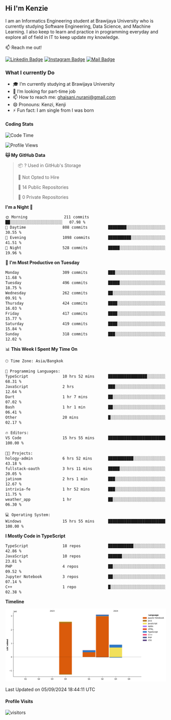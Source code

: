 ## Hi I'm Kenzie


I am an Informatics Engineering student at Brawijaya University who is currently studying Software Engineering, Data Science, and Machine Learning. I also keep to learn and practice in programming everyday and explore all of field in IT to keep update my knowledge.

:mailbox: Reach me out!

[![Linkedin Badge](https://img.shields.io/badge/-Kenzie_Taqiyassar-0e76a8?style=flat&labelColor=0e76a8&logo=linkedin&logoColor=white)](https://www.linkedin.com/in/kenzie-taqiyassar-37458b1aa/) 
[![Instagram Badge](https://img.shields.io/badge/-@__kenziehh_-e84393?style=flat&labelColor=e84393&logo=instagram&logoColor=white)](https://www.instagram.com/_kenziehh/) 
[![Mail Badge](https://img.shields.io/badge/-ghaisani.nurani-c0392b?style=flat&labelColor=c0392b&logo=gmail&logoColor=white)](mailto:ghaisani.nurani@gmail.com)

### What I currently Do

- 🎓 I’m currently studying at Brawijaya University
- 💼 I’m looking for part-time job
- 📫 How to reach me: ghaisani.nurani@gmail.com
- 😄 Pronouns: Kenzi, Kenji
- ⚡ Fun fact: I am single from I was born

#### Coding Stats
<!--START_SECTION:waka-->
![Code Time](http://img.shields.io/badge/Code%20Time-672%20hrs%2050%20mins-blue)

![Profile Views](http://img.shields.io/badge/Profile%20Views-0-blue)

**🐱 My GitHub Data** 

> 📦 ? Used in GitHub's Storage 
 > 
> 🚫 Not Opted to Hire
 > 
> 📜 14 Public Repositories 
 > 
> 🔑 0 Private Repositories 
 > 
**I'm a Night 🦉** 

```text
🌞 Morning                211 commits         ██░░░░░░░░░░░░░░░░░░░░░░░   07.98 % 
🌆 Daytime                808 commits         ████████░░░░░░░░░░░░░░░░░   30.55 % 
🌃 Evening                1098 commits        ██████████░░░░░░░░░░░░░░░   41.51 % 
🌙 Night                  528 commits         █████░░░░░░░░░░░░░░░░░░░░   19.96 % 
```
📅 **I'm Most Productive on Tuesday** 

```text
Monday                   309 commits         ███░░░░░░░░░░░░░░░░░░░░░░   11.68 % 
Tuesday                  496 commits         █████░░░░░░░░░░░░░░░░░░░░   18.75 % 
Wednesday                262 commits         ██░░░░░░░░░░░░░░░░░░░░░░░   09.91 % 
Thursday                 424 commits         ████░░░░░░░░░░░░░░░░░░░░░   16.03 % 
Friday                   417 commits         ████░░░░░░░░░░░░░░░░░░░░░   15.77 % 
Saturday                 419 commits         ████░░░░░░░░░░░░░░░░░░░░░   15.84 % 
Sunday                   318 commits         ███░░░░░░░░░░░░░░░░░░░░░░   12.02 % 
```


📊 **This Week I Spent My Time On** 

```text
🕑︎ Time Zone: Asia/Bangkok

💬 Programming Languages: 
TypeScript               10 hrs 52 mins      █████████████████░░░░░░░░   68.31 % 
JavaScript               2 hrs               ███░░░░░░░░░░░░░░░░░░░░░░   12.64 % 
Dart                     1 hr 7 mins         ██░░░░░░░░░░░░░░░░░░░░░░░   07.02 % 
Bash                     1 hr 1 min          ██░░░░░░░░░░░░░░░░░░░░░░░   06.41 % 
Other                    20 mins             █░░░░░░░░░░░░░░░░░░░░░░░░   02.17 % 

🔥 Editors: 
VS Code                  15 hrs 55 mins      █████████████████████████   100.00 % 

🐱‍💻 Projects: 
hology-admin             6 hrs 52 mins       ███████████░░░░░░░░░░░░░░   43.18 % 
fullstack-oauth          3 hrs 11 mins       █████░░░░░░░░░░░░░░░░░░░░   20.05 % 
jatinom                  2 hrs 1 min         ███░░░░░░░░░░░░░░░░░░░░░░   12.67 % 
intrivia-fe              1 hr 52 mins        ███░░░░░░░░░░░░░░░░░░░░░░   11.75 % 
weather_app              1 hr                ██░░░░░░░░░░░░░░░░░░░░░░░   06.30 % 

💻 Operating System: 
Windows                  15 hrs 55 mins      █████████████████████████   100.00 % 
```

**I Mostly Code in TypeScript** 

```text
TypeScript               18 repos            ███████████░░░░░░░░░░░░░░   42.86 % 
JavaScript               10 repos            ██████░░░░░░░░░░░░░░░░░░░   23.81 % 
PHP                      4 repos             ██░░░░░░░░░░░░░░░░░░░░░░░   09.52 % 
Jupyter Notebook         3 repos             ██░░░░░░░░░░░░░░░░░░░░░░░   07.14 % 
C++                      1 repo              █░░░░░░░░░░░░░░░░░░░░░░░░   02.38 % 
```



**Timeline**

![Lines of Code chart](https://raw.githubusercontent.com/kenziehh/kenziehh/master/assets/bar_graph.png)


 Last Updated on 05/09/2024 18:44:11 UTC
<!--END_SECTION:waka-->


#### Profile Visits

![visitors](https://visitor-badge.glitch.me/badge?page_id=kenziehh.kenziehh)





